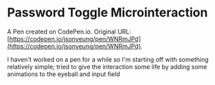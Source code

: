 # Password Toggle Microinteraction

A Pen created on CodePen.io. Original URL: [https://codepen.io/jsonyeung/pen/WNRmJPd](https://codepen.io/jsonyeung/pen/WNRmJPd).

I haven't worked on a pen for a while so I'm starting off with something relatively simple; tried to give the interaction some life by adding some animations to the eyeball and input field